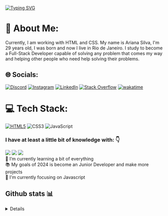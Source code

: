 [![Typing SVG](https://readme-typing-svg.herokuapp.com?font=Kanit&color=414141&background=FFFFFF00&vCenter=true&lines=%F0%9F%91%8B+Hello+World!!;%E2%98%95+My+name+is+Ariana+Martins+;Welcome+to+my+GitHub+Profile)](https://git.io/typing-svg)

# 💫 About Me:
Currently, I am working with HTML and CSS. My name is Ariana Silva, I'm 29 years old, I was born and now I live in Rio de Janeiro. 
  I study to become a Full-Stack Developer capable of solving any problem that comes my way and helping other people who need help solving their problems.



## 🌐 Socials:
[![Discord](https://img.shields.io/badge/Discord-%237289DA.svg?logo=discord&logoColor=white)](https://discord.gg/silv4.ari) [![Instagram](https://img.shields.io/badge/Instagram-%23E4405F.svg?logo=Instagram&logoColor=white)](https://instagram.com/martins__ari) [![LinkedIn](https://img.shields.io/badge/LinkedIn-%230077B5.svg?logo=linkedin&logoColor=white)](https://linkedin.com/in/itesmeariana) [![Stack Overflow](https://img.shields.io/badge/-Stackoverflow-FE7A16?logo=stack-overflow&logoColor=white)](https://stackoverflow.com/) [![wakatime](https://wakatime.com/badge/user/bbd7934c-a4c4-4b31-b008-4c6c2dd2da70.svg)](https://wakatime.com/)

# 💻 Tech Stack:
[![HTML5](https://img.shields.io/badge/html5-orange?style=flat-square&logo=html5&logoColor=white)](#) ![CSS3](https://img.shields.io/badge/css3-%231572B6.svg?style=flat-square&logo=css3&logoColor=white) ![JavaScript](https://img.shields.io/badge/javascript-gray?style=flat-square&logo=javascript&logoColor=yellow)



### I have at least a little bit of knowledge with: 👇
<p>
<img src="https://img.shields.io/badge/JavaScript-F7DF1E?style=for-the-badge&logo=javascript&logoColor=black">
<img src="https://img.shields.io/badge/HTML5-E34F26?style=for-the-badge&logo=html5&logoColor=white">
<img src="https://img.shields.io/badge/CSS3-1572B6?style=for-the-badge&logo=css3&logoColor=white">



<br>
🌱 I’m currently learning a bit of everything 
<br>
📚 My goals of 2024 is become an Junior Developer and make more projects
<br>
📙 I'm currently focusing on Javascript
<br>

## Github stats 📊 

<details> 

